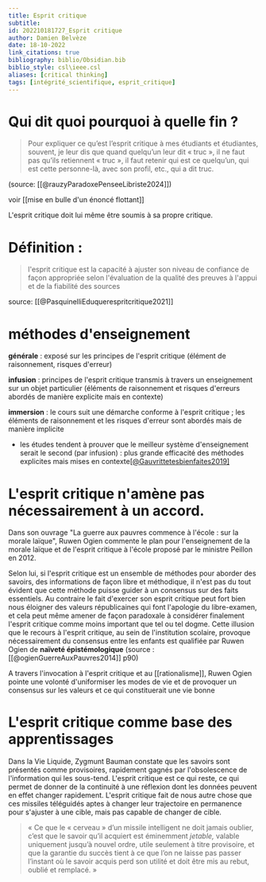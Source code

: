 ```yaml
---
title: Esprit critique
subtitle:
id: 202210181727_Esprit critique
author: Damien Belvèze
date: 18-10-2022
link_citations: true
bibliography: biblio/Obsidian.bib
biblio_style: csl\ieee.csl
aliases: [critical thinking]
tags: [intégrité_scientifique, esprit_critique]
---
```

# Qui dit quoi pourquoi à quelle fin ? 

> Pour expliquer ce qu’est l’esprit critique à mes étudiants et étudiantes, souvent, je leur dis que quand quelqu’un leur dit « truc », il ne faut pas qu’ils retiennent « truc », il faut retenir qui est ce quelqu’un, qui est cette personne-là, avec son profil, etc., qui a dit truc.

(source: [[@rauzyParadoxePenseeLibriste2024]])

voir [[mise en bulle d'un énoncé flottant]]

L'esprit critique doit lui même être soumis à sa propre critique.

# Définition : 

>l'esprit critique est la capacité à ajuster son niveau de confiance de façon appropriée selon l'évaluation de la qualité des preuves à l'appui et de la fiabilité des sources 

source: [[@PasquinelliEduquerespritcritique2021]]

# méthodes d'enseignement

**générale** : exposé sur les principes de l'esprit critique (élément de raisonnement, risques d'erreur)

**infusion** : principes de l'esprit critique transmis à travers un enseignement sur un objet particulier (éléments de raisonnement et risques d'erreurs abordés de manière explicite mais en contexte)

**immersion** : le cours suit une démarche conforme à l'esprit critique ; les éléments de raisonnement et les risques d'erreur sont abordés mais de manière implicite

- les études tendent à prouver que le meilleur système d'enseignement serait le second (par infusion) : plus grande efficacité des méthodes explicites mais mises en contexte[[@Gauvrittetesbienfaites2019]](p89)

# L'esprit critique n'amène pas nécessairement à un accord. 

Dans son ouvrage "La guerre aux pauvres commence à l'école : sur la morale laïque", Ruwen Ogien commente le plan pour l'enseignement de la morale laïque et de l'esprit critique à l'école proposé par le ministre Peillon en 2012. 

Selon lui, si l'esprit critique est un ensemble de méthodes pour aborder des savoirs, des informations de façon libre et méthodique, il n'est pas du tout évident que cette méthode puisse guider à un consensus sur des faits essentiels. Au contraire le fait d'exercer son esprit critique peut fort bien nous éloigner des valeurs républicaines qui font l'apologie du libre-examen, et cela peut même amener de façon paradoxale à considérer finalement l'esprit critique comme moins important que tel ou tel dogme. 
Cette illusion que le recours à l'esprit critique, au sein de l'institution scolaire, provoque nécessairement du consensus entre les enfants est qualifiée par Ruwen Ogien de **naïveté épistémologique** (source : [[@ogienGuerreAuxPauvres2014]] p90)

A travers l'invocation à l'esprit critique et au [[rationalisme]], Ruwen Ogien pointe une volonté d'uniformiser les modes de vie et de provoquer un consensus sur les valeurs et ce qui constituerait une vie bonne

# L'esprit critique comme base des apprentissages

Dans la Vie Liquide, Zygmunt Bauman constate que les savoirs sont présentés comme provisoires, rapidement gagnés par l'obsolescence de l'information qui les sous-tend. L'esprit critique est ce qui reste, ce qui permet de donner de la continuité à une réflexion dont les données peuvent en effet changer rapidement. L'esprit critique fait de nous autre chose que ces missiles téléguidés aptes à changer leur trajectoire en permanence pour s'ajuster à une cible, mais pas capable de changer de cible. 

> « Ce que le « cerveau » d’un missile intelligent ne doit jamais oublier, c’est que le savoir qu’il acquiert est éminemment _jetable,_ valable uniquement jusqu’à nouvel ordre, utile seulement à titre provisoire, et que la garantie du succès tient à ce que l’on ne laisse pas passer l’instant où le savoir acquis perd son utilité et doit être mis au rebut, oublié et remplacé. »